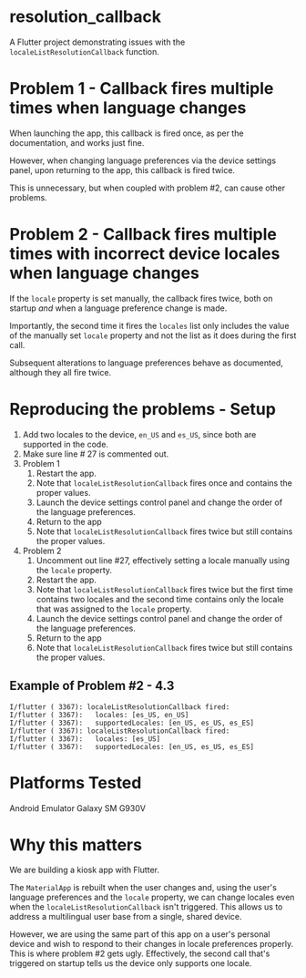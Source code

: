 # resolution_callback

A Flutter project demonstrating issues with the `localeListResolutionCallback` function.

# Problem 1 - Callback fires multiple times when language changes

When launching the app, this callback is fired once, as per the documentation, and works just fine.

However, when changing language preferences via the device settings panel, upon returning to the app, this callback is fired twice.

This is unnecessary, but when coupled with problem #2, can cause other problems.

# Problem 2 - Callback fires multiple times with incorrect device locales when language changes
If the `locale` property is set manually, the callback fires twice, both on startup *and* when a language preference change is made.

Importantly, the second time it fires the `locales` list only includes the value of the manually set `locale` property and not the list as it does during the first call.

Subsequent alterations to language preferences behave as documented, although they all fire twice.

# Reproducing the problems - Setup
1. Add two locales to the device, `en_US` and `es_US`, since both are supported in the code.
2. Make sure line # 27 is commented out.
3. Problem 1
   1. Restart the app.
   2. Note that `localeListResolutionCallback` fires once and contains the proper values.
   3. Launch the device settings control panel and change the order of the language preferences.
   4. Return to the app
   5. Note that `localeListResolutionCallback` fires twice but still contains the proper values.
4. Problem 2
   1. Uncomment out line #27, effectively setting a locale manually using the `locale` property.
   2. Restart the app.
   3. Note that `localeListResolutionCallback` fires twice but the first time contains two locales and the second time contains only the locale that was assigned to the `locale` property.
   4. Launch the device settings control panel and change the order of the language preferences.
   4. Return to the app
   5. Note that `localeListResolutionCallback` fires twice but still contains the proper values.

## Example of Problem #2 - 4.3
```
I/flutter ( 3367): localeListResolutionCallback fired:
I/flutter ( 3367):   locales: [es_US, en_US]
I/flutter ( 3367):   supportedLocales: [en_US, es_US, es_ES]
I/flutter ( 3367): localeListResolutionCallback fired:
I/flutter ( 3367):   locales: [es_US]
I/flutter ( 3367):   supportedLocales: [en_US, es_US, es_ES]
```
   
# Platforms Tested
Android Emulator
Galaxy SM G930V

# Why this matters
We are building a kiosk app with Flutter.  

The `MaterialApp` is rebuilt when the user changes and, using the user's language preferences and the `locale` property, we can change locales even when the `localeListResolutionCallback` isn't triggered.  This allows us to address a multilingual user base from a single, shared device.

However, we are using the same part of this app on a user's personal device and wish to respond to their changes in locale preferences properly.  This is where problem #2 gets ugly.  Effectively, the second call that's triggered on startup tells us the device only supports one locale.

